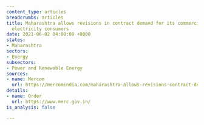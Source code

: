 ```yaml
---
content_type: articles
breadcrumbs: articles
title: Maharashtra allows revisions in contract demand for its commercial and industrial
  electricity consumers
date: 2021-06-02 04:00:00 +0000
states:
- Maharashtra
sectors:
- Energy
subsectors:
- Power and Renewable Energy
sources:
- name: Mercom
  url: https://mercomindia.com/maharashtra-allows-revisions-contract-demand-cl-customers/
details:
- name: Order
  url: https://www.merc.gov.in/
is_analysis: false

---
```

